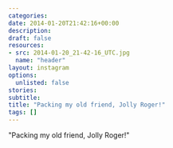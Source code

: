 ```yaml
---
categories:
date: 2014-01-20T21:42:16+00:00
description:
draft: false
resources:
- src: 2014-01-20_21-42-16_UTC.jpg
  name: "header"
layout: instagram
options:
  unlisted: false
stories:
subtitle:
title: "Packing my old friend, Jolly Roger!"
tags: []
---
```


"Packing my old friend, Jolly Roger!"
